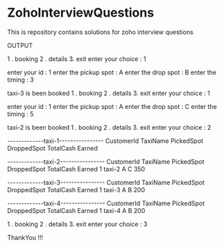 # ZohoInterviewQuestions
This is repository contains solutions for zoho interview questions


OUTPUT

1 . booking   2 . details   3. exit
enter your choice : 1

enter your id : 1
enter the pickup spot : A
enter the drop spot : B
enter the timing : 3

taxi-3 is been booked
1 . booking   2 . details   3. exit
enter your choice : 1

enter your id : 1
enter the pickup spot : A
enter the drop spot : C
enter the timing : 5

taxi-2 is been booked
1 . booking   2 . details   3. exit
enter your choice : 2

-------------taxi-1----------------
CustomerId   TaxiName  PickedSpot  DroppedSpot  TotalCash Earned


-------------taxi-2----------------
CustomerId   TaxiName  PickedSpot  DroppedSpot  TotalCash Earned
1        taxi-2       A       C       350


-------------taxi-3----------------
CustomerId   TaxiName  PickedSpot  DroppedSpot  TotalCash Earned
1        taxi-3       A       B       200


-------------taxi-4----------------
CustomerId   TaxiName  PickedSpot  DroppedSpot  TotalCash Earned
1        taxi-4       A       B       200



1 . booking   2 . details   3. exit
enter your choice : 3

ThankYou !!!
